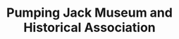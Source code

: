 ---
layout: repo
title: "Pumping Jack Museum and Historical Association"
id: 13545
permalink: repos/13545/
---